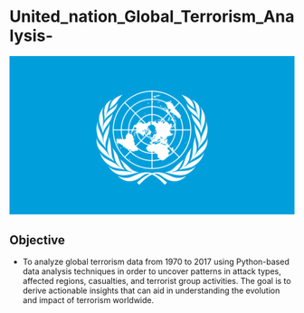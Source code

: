# United_nation_Global_Terrorism_Analysis-
![United Nation](https://github.com/sourav2208/United_nation_Global_Terrorism_Analysis-/blob/main/UN%20Global.png)
## Objective
* To analyze global terrorism data from 1970 to 2017 using Python-based data analysis techniques in order to uncover patterns in attack types, affected regions, casualties, and terrorist group activities. The goal is to derive actionable insights that can aid in understanding the evolution and impact of terrorism worldwide.
